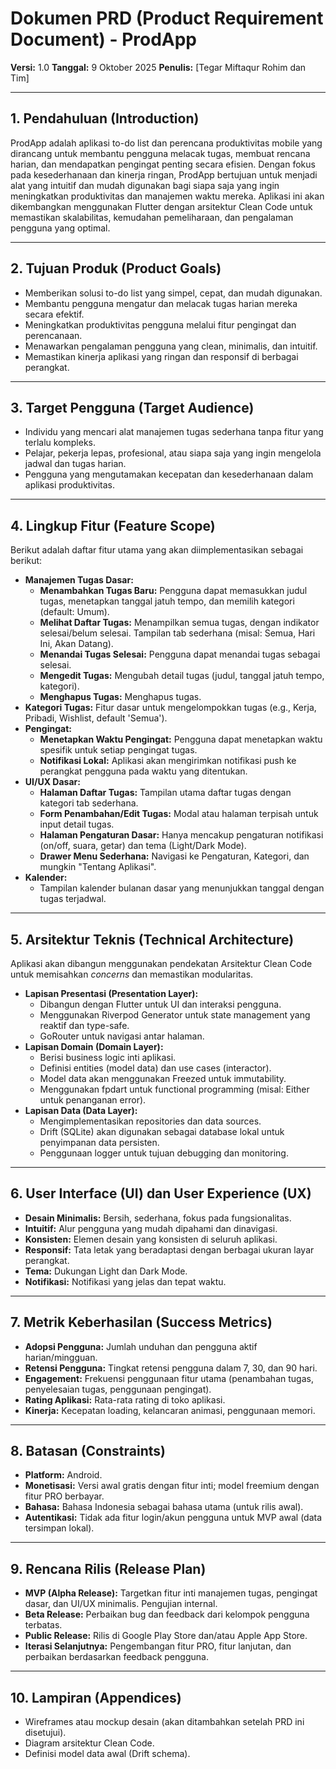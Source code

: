 # Dokumen PRD (Product Requirement Document) - ProdApp

**Versi:** 1.0
**Tanggal:** 9 Oktober 2025
**Penulis:** [Tegar Miftaqur Rohim dan Tim]

---

## 1. Pendahuluan (Introduction)

ProdApp adalah aplikasi to-do list dan perencana produktivitas mobile yang dirancang untuk membantu pengguna melacak tugas, membuat rencana harian, dan mendapatkan pengingat penting secara efisien. Dengan fokus pada kesederhanaan dan kinerja ringan, ProdApp bertujuan untuk menjadi alat yang intuitif dan mudah digunakan bagi siapa saja yang ingin meningkatkan produktivitas dan manajemen waktu mereka. Aplikasi ini akan dikembangkan menggunakan Flutter dengan arsitektur Clean Code untuk memastikan skalabilitas, kemudahan pemeliharaan, dan pengalaman pengguna yang optimal.

---

## 2. Tujuan Produk (Product Goals)

*   Memberikan solusi to-do list yang simpel, cepat, dan mudah digunakan.
*   Membantu pengguna mengatur dan melacak tugas harian mereka secara efektif.
*   Meningkatkan produktivitas pengguna melalui fitur pengingat dan perencanaan.
*   Menawarkan pengalaman pengguna yang clean, minimalis, dan intuitif.
*   Memastikan kinerja aplikasi yang ringan dan responsif di berbagai perangkat.

---

## 3. Target Pengguna (Target Audience)

*   Individu yang mencari alat manajemen tugas sederhana tanpa fitur yang terlalu kompleks.
*   Pelajar, pekerja lepas, profesional, atau siapa saja yang ingin mengelola jadwal dan tugas harian.
*   Pengguna yang mengutamakan kecepatan dan kesederhanaan dalam aplikasi produktivitas.

---

## 4. Lingkup Fitur (Feature Scope)

Berikut adalah daftar fitur utama yang akan diimplementasikan sebagai berikut:

*   **Manajemen Tugas Dasar:**
    *   **Menambahkan Tugas Baru:** Pengguna dapat memasukkan judul tugas, menetapkan tanggal jatuh tempo, dan memilih kategori (default: Umum).
    *   **Melihat Daftar Tugas:** Menampilkan semua tugas, dengan indikator selesai/belum selesai. Tampilan tab sederhana (misal: Semua, Hari Ini, Akan Datang).
    *   **Menandai Tugas Selesai:** Pengguna dapat menandai tugas sebagai selesai.
    *   **Mengedit Tugas:** Mengubah detail tugas (judul, tanggal jatuh tempo, kategori).
    *   **Menghapus Tugas:** Menghapus tugas.
*   **Kategori Tugas:** Fitur dasar untuk mengelompokkan tugas (e.g., Kerja, Pribadi, Wishlist, default 'Semua').
*   **Pengingat:**
    *   **Menetapkan Waktu Pengingat:** Pengguna dapat menetapkan waktu spesifik untuk setiap pengingat tugas.
    *   **Notifikasi Lokal:** Aplikasi akan mengirimkan notifikasi push ke perangkat pengguna pada waktu yang ditentukan.
*   **UI/UX Dasar:**
    *   **Halaman Daftar Tugas:** Tampilan utama daftar tugas dengan kategori tab sederhana.
    *   **Form Penambahan/Edit Tugas:** Modal atau halaman terpisah untuk input detail tugas.
    *   **Halaman Pengaturan Dasar:** Hanya mencakup pengaturan notifikasi (on/off, suara, getar) dan tema (Light/Dark Mode).
    *   **Drawer Menu Sederhana:** Navigasi ke Pengaturan, Kategori, dan mungkin "Tentang Aplikasi".
*   **Kalender:**
    *   Tampilan kalender bulanan dasar yang menunjukkan tanggal dengan tugas terjadwal.

---

## 5. Arsitektur Teknis (Technical Architecture)

Aplikasi akan dibangun menggunakan pendekatan Arsitektur Clean Code untuk memisahkan *concerns* dan memastikan modularitas.

*   **Lapisan Presentasi (Presentation Layer):**
    *   Dibangun dengan Flutter untuk UI dan interaksi pengguna.
    *   Menggunakan Riverpod Generator untuk state management yang reaktif dan type-safe.
    *   GoRouter untuk navigasi antar halaman.
*   **Lapisan Domain (Domain Layer):**
    *   Berisi business logic inti aplikasi.
    *   Definisi entities (model data) dan use cases (interactor).
    *   Model data akan menggunakan Freezed untuk immutability.
    *   Menggunakan fpdart untuk functional programming (misal: Either untuk penanganan error).
*   **Lapisan Data (Data Layer):**
    *   Mengimplementasikan repositories dan data sources.
    *   Drift (SQLite) akan digunakan sebagai database lokal untuk penyimpanan data persisten.
    *   Penggunaan logger untuk tujuan debugging dan monitoring.

---

## 6. User Interface (UI) dan User Experience (UX)

*   **Desain Minimalis:** Bersih, sederhana, fokus pada fungsionalitas.
*   **Intuitif:** Alur pengguna yang mudah dipahami dan dinavigasi.
*   **Konsisten:** Elemen desain yang konsisten di seluruh aplikasi.
*   **Responsif:** Tata letak yang beradaptasi dengan berbagai ukuran layar perangkat.
*   **Tema:** Dukungan Light dan Dark Mode.
*   **Notifikasi:** Notifikasi yang jelas dan tepat waktu.

---

## 7. Metrik Keberhasilan (Success Metrics)

*   **Adopsi Pengguna:** Jumlah unduhan dan pengguna aktif harian/mingguan.
*   **Retensi Pengguna:** Tingkat retensi pengguna dalam 7, 30, dan 90 hari.
*   **Engagement:** Frekuensi penggunaan fitur utama (penambahan tugas, penyelesaian tugas, penggunaan pengingat).
*   **Rating Aplikasi:** Rata-rata rating di toko aplikasi.
*   **Kinerja:** Kecepatan loading, kelancaran animasi, penggunaan memori.

---

## 8. Batasan (Constraints)

*   **Platform:** Android.
*   **Monetisasi:** Versi awal gratis dengan fitur inti; model freemium dengan fitur PRO berbayar.
*   **Bahasa:** Bahasa Indonesia sebagai bahasa utama (untuk rilis awal).
*   **Autentikasi:** Tidak ada fitur login/akun pengguna untuk MVP awal (data tersimpan lokal).

---

## 9. Rencana Rilis (Release Plan)

*   **MVP (Alpha Release):** Targetkan fitur inti manajemen tugas, pengingat dasar, dan UI/UX minimalis. Pengujian internal.
*   **Beta Release:** Perbaikan bug dan feedback dari kelompok pengguna terbatas.
*   **Public Release:** Rilis di Google Play Store dan/atau Apple App Store.
*   **Iterasi Selanjutnya:** Pengembangan fitur PRO, fitur lanjutan, dan perbaikan berdasarkan feedback pengguna.

---

## 10. Lampiran (Appendices)

*   Wireframes atau mockup desain (akan ditambahkan setelah PRD ini disetujui).
*   Diagram arsitektur Clean Code.
*   Definisi model data awal (Drift schema).
